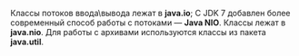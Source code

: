 Классы потоков ввода\вывода лежат в **java.io**; 
С JDK 7 добавлен более современный способ работы с потоками — **Java NIO**. 
Классы лежат в **java.nio**. Для работы с архивами используются классы из пакета **java.util**.